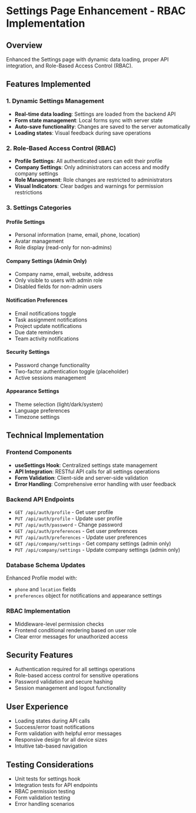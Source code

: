 # Settings Page Enhancement - RBAC Implementation

## Overview
Enhanced the Settings page with dynamic data loading, proper API integration, and Role-Based Access Control (RBAC).

## Features Implemented

### 1. Dynamic Settings Management
- **Real-time data loading**: Settings are loaded from the backend API
- **Form state management**: Local forms sync with server state
- **Auto-save functionality**: Changes are saved to the server automatically
- **Loading states**: Visual feedback during save operations

### 2. Role-Based Access Control (RBAC)
- **Profile Settings**: All authenticated users can edit their profile
- **Company Settings**: Only administrators can access and modify company settings
- **Role Management**: Role changes are restricted to administrators
- **Visual Indicators**: Clear badges and warnings for permission restrictions

### 3. Settings Categories

#### Profile Settings
- Personal information (name, email, phone, location)
- Avatar management
- Role display (read-only for non-admins)

#### Company Settings (Admin Only)
- Company name, email, website, address
- Only visible to users with admin role
- Disabled fields for non-admin users

#### Notification Preferences
- Email notifications toggle
- Task assignment notifications
- Project update notifications
- Due date reminders
- Team activity notifications

#### Security Settings
- Password change functionality
- Two-factor authentication toggle (placeholder)
- Active sessions management

#### Appearance Settings
- Theme selection (light/dark/system)
- Language preferences
- Timezone settings

## Technical Implementation

### Frontend Components
- **useSettings Hook**: Centralized settings state management
- **API Integration**: RESTful API calls for all settings operations
- **Form Validation**: Client-side and server-side validation
- **Error Handling**: Comprehensive error handling with user feedback

### Backend API Endpoints
- `GET /api/auth/profile` - Get user profile
- `PUT /api/auth/profile` - Update user profile
- `PUT /api/auth/password` - Change password
- `GET /api/auth/preferences` - Get user preferences
- `PUT /api/auth/preferences` - Update user preferences
- `GET /api/company/settings` - Get company settings (admin only)
- `PUT /api/company/settings` - Update company settings (admin only)

### Database Schema Updates
Enhanced Profile model with:
- `phone` and `location` fields
- `preferences` object for notifications and appearance settings

### RBAC Implementation
- Middleware-level permission checks
- Frontend conditional rendering based on user role
- Clear error messages for unauthorized access

## Security Features
- Authentication required for all settings operations
- Role-based access control for sensitive operations
- Password validation and secure hashing
- Session management and logout functionality

## User Experience
- Loading states during API calls
- Success/error toast notifications
- Form validation with helpful error messages
- Responsive design for all device sizes
- Intuitive tab-based navigation

## Testing Considerations
- Unit tests for settings hook
- Integration tests for API endpoints
- RBAC permission testing
- Form validation testing
- Error handling scenarios
